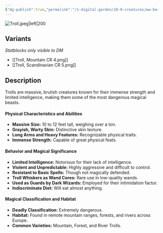 ```yaml
---
{"dg-publish":true,"permalink":"/1-digital-garden/10-0-creatures/ww-bestiary/troll/","tags":["#creature","beast"]}
---
```


![Troll.jpeg|left|200](/img/user/1%20DIGITAL%20GARDEN/10.0%20CREATURES/(Attachments)/WW%20Bestiary/Troll.jpeg)
## Variants
*Statblocks only visible to DM*
- [[Troll, Mountain CR 4.png]]
- [[Troll, Scandinavian CR 5.png]]

## Description

Trolls are massive, brutish creatures known for their immense strength and limited intelligence, making them some of the most dangerous magical beasts.

#### Physical Characteristics and Abilities

* **Massive Size:** 10 to 12 feet tall, weighing over a ton.
* **Grayish, Warty Skin:** Distinctive skin texture.
* **Long Arms and Heavy Features:** Recognizable physical traits.
* **Immense Strength:** Capable of great physical feats.

#### Behavior and Magical Significance

* **Limited Intelligence:** Notorious for their lack of intelligence.
* **Violent and Unpredictable:** Highly aggressive and difficult to control.
* **Resistant to Basic Spells:** Though not magically defended.
* **Troll Whiskers as Wand Cores:** Rare use in low-quality wands.
* **Used as Guards by Dark Wizards:** Employed for their intimidation factor.
* **Indiscriminate Diet:** Will eat almost anything.

#### Magical Classification and Habitat

* **Deadly Classification:** Extremely dangerous.
* **Habitat:** Found in remote mountain ranges, forests, and rivers across Europe.
* **Common Varieties:** Mountain, Forest, and River Trolls.